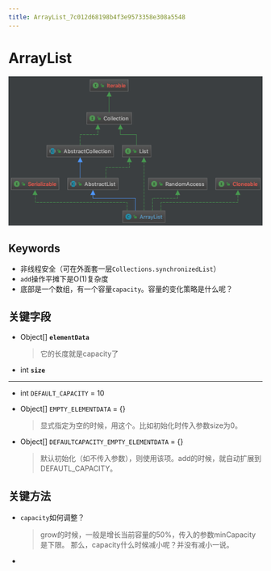 ```yaml
---
title: ArrayList_7c012d68198b4f3e9573358e308a5548
---
```


# ArrayList

![2022-05-02_11-23-20](ArrayList%207c012d68198b4f3e9573358e308a5548/2022-05-02_11-23-20.png)

## Keywords

- 非线程安全（可在外面套一层`Collections.synchronizedList`）
- `add`操作平摊下是O(1)复杂度
- 底部是一个数组，有一个容量`capacity`。容量的变化策略是什么呢？

## 关键字段

- Object[] **`elementData`**
    
    > 它的长度就是capacity了
    > 
- int **`size`**

---

- int `DEFAULT_CAPACITY` = 10
- Object[] `EMPTY_ELEMENTDATA` = {}
    
    > 显式指定为空的时候，用这个。比如初始化时传入参数size为0。
    > 
- Object[] `DEFAULTCAPACITY_EMPTY_ELEMENTDATA` = {}
    
    > 默认初始化（如不传入参数），则使用该项。add的时候，就自动扩展到DEFAUTL_CAPACITY。
    > 

## 关键方法

- `capacity`如何调整？
    
    > grow的时候，一般是增长当前容量的50%，传入的参数minCapacity是下限。
    那么，capacity什么时候减小呢？并没有减小一说。
    > 
-